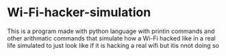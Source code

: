 # Wi-Fi-hacker-simulation
This is a program made with python language with printin commands and other arithmatic commands that simulate how a Wi-Fi hacked like in a real life simulated to just look like if it is hacking a real wifi but itis nnot doing so
